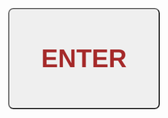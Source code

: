 <html>
    <form action="black testing.html">
        <button class="class1" type="submit" name="enter"><p>ENTER</p></button>
    </form>
</html>
<style>
    body{
        background-image: url("https://www.hdwallpaper.nu/wp-content/uploads/2015/04/1931556.jpg");
        text-align: center;
    }
    .class1{
        color: brown;
        text-align: center;
        width: 300px;
        height: 200px;
        border-radius: 10px;
        margin-top: 25%;

    }
    p{
        font-size: 50px;
        font-family: Cambria, Cochin, Georgia, Times, 'Times New Roman', serif;
        font-weight: 700;
    }
</style>
